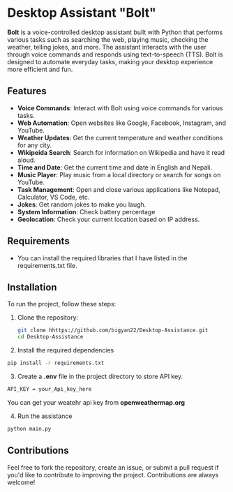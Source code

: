 # Desktop Assistant "Bolt"

**Bolt** is a voice-controlled desktop assistant built with Python that performs various tasks such as searching the web, playing music, checking the weather, telling jokes, and more. The assistant interacts with the user through voice commands and responds using text-to-speech (TTS). Bolt is designed to automate everyday tasks, making your desktop experience more efficient and fun.

## Features

- **Voice Commands**: Interact with Bolt using voice commands for various tasks.
- **Web Automation**: Open websites like Google, Facebook, Instagram, and YouTube.
- **Weather Updates**: Get the current temperature and weather conditions for any city.
- **Wikipeida Search**: Search for information on Wikipedia and have it read aloud.
- **Time and Date**: Get the current time and date in English and Nepali.
- **Music Player**: Play music from a local directory or search for songs on YouTube.
- **Task Management**: Open and close various applications like Notepad, Calculator, VS Code, etc.
- **Jokes**: Get random jokes to make you laugh.
- **System Information**: Check battery percentage
- **Geolocation**: Check your current location based on IP address.

## Requirements
- You can install the required libraries that I have listed in the requirements.txt file.
## Installation

To run the project, follow these steps:

1. Clone the repository:

   ```bash
   git clone hhttps://github.com/bigyan22/Desktop-Assistance.git
   cd Desktop-Assistance
   ```

2. Install the required dependencies
```bash
pip install -r requirements.txt
```

3. Create a **.env** file in the project directory to store API key.
```bash 
API_KEY = your_Api_key_here
```
You can get your weatehr api key from  **openweathermap.org**

4. Run the assistance
```bash
python main.py
```




## Contributions


Feel free to fork the repository, create an issue, or submit a pull request if you'd like to contribute to improving the project. Contributions are always welcome!